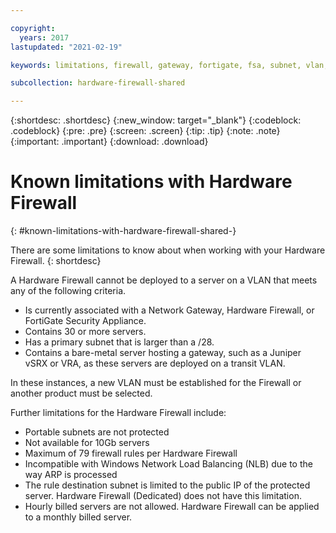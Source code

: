 ```yaml
---

copyright:
  years: 2017
lastupdated: "2021-02-19"

keywords: limitations, firewall, gateway, fortigate, fsa, subnet, vlan, problems, issues

subcollection: hardware-firewall-shared

---
```


{:shortdesc: .shortdesc}
{:new_window: target="_blank"}
{:codeblock: .codeblock}
{:pre: .pre}
{:screen: .screen}
{:tip: .tip}
{:note: .note}
{:important: .important}
{:download: .download}

# Known limitations with Hardware Firewall
{: #known-limitations-with-hardware-firewall-shared-}

There are some limitations to know about when working with your Hardware Firewall.
{: shortdesc}

A Hardware Firewall cannot be deployed to a server on a VLAN that meets any of the following criteria.

* Is currently associated with a Network Gateway, Hardware Firewall, or FortiGate Security Appliance.
* Contains 30 or more servers.
* Has a primary subnet that is larger than a /28.
* Contains a bare-metal server hosting a gateway, such as a Juniper vSRX or VRA, as these servers are deployed on a transit VLAN.

In these instances, a new VLAN must be established for the Firewall or another product must be selected.

Further limitations for the Hardware Firewall include:

* Portable subnets are not protected
* Not available for 10Gb servers
* Maximum of 79 firewall rules per Hardware Firewall
* Incompatible with Windows Network Load Balancing (NLB) due to the way ARP is processed
* The rule destination subnet is limited to the public IP of the protected server. Hardware Firewall (Dedicated) does not have this limitation.
* Hourly billed servers are not allowed. Hardware Firewall can be applied to a monthly billed server.

